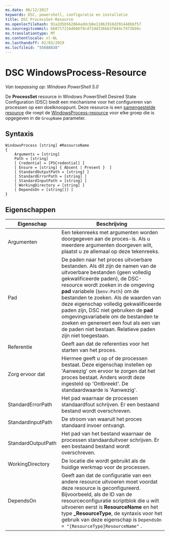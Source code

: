 ```yaml
---
ms.date: 06/12/2017
keywords: DSC, powershell, configuratie en installatie
title: DSC ProcessSet-Resource
ms.openlocfilehash: 91a2d5b562864addcb8e11062916d291448bbf57
ms.sourcegitcommit: b6871f21bd666f9cd71dd336bb3f844cf472b56c
ms.translationtype: MT
ms.contentlocale: nl-NL
ms.lasthandoff: 02/03/2019
ms.locfileid: "55688838"
---
```

# <a name="dsc-windowsprocess-resource"></a>DSC WindowsProcess-Resource

_Van toepassing op: Windows PowerShell 5.0_

De **ProcessSet** resource in Windows PowerShell Desired State Configuration (DSC) biedt een mechanisme voor het configureren van processen op een doelknooppunt. Deze resource is een [samengestelde resource](../../../resources/authoringResourceComposite.md) die roept de [WindowsProcess-resource](windowsProcessResource.md) voor elke groep die is opgegeven in de `GroupName` parameter.

## <a name="syntax"></a>Syntaxis

```
WindowsProcess [string] #ResourceName
{
    Arguments = [string]
    Path = [string]
    [ Credential = [PSCredential] ]
    [ Ensure = [string] { Absent | Present }  ]
    [ StandardOutputPath = [string] ]
    [ StandardErrorPath = [string] ]
    [ StandardInputPath = [string] ]
    [ WorkingDirectory = [string] ]
    [ DependsOn = [string[]] ]
}
```

## <a name="properties"></a>Eigenschappen

| Eigenschap | Beschrijving |
| --- | --- |
| Argumenten| Een tekenreeks met argumenten worden doorgegeven aan de proces-is. Als u meerdere argumenten doorgeven wilt, plaatst u ze allemaal op deze tekenreeks.|
| Pad| De paden naar het proces uitvoerbare bestanden. Als dit zijn de namen van de uitvoerbare bestanden (geen volledig gekwalificeerde paden), de DSC-resource wordt zoeken in de omgeving **pad** variabele (`$env:Path`) om de bestanden te zoeken. Als de waarden van deze eigenschap volledig gekwalificeerde paden zijn, DSC niet gebruiken de **pad** omgevingsvariabele om de bestanden te zoeken en genereert een fout als een van de paden niet bestaan. Relatieve paden zijn niet toegestaan.|
| Referentie| Geeft aan dat de referenties voor het starten van het proces.|
| Zorg ervoor dat| Hiermee geeft u op of de processen bestaat. Deze eigenschap instellen op 'Aanwezig' om ervoor te zorgen dat het proces bestaat. Anders wordt deze ingesteld op 'Ontbreekt'. De standaardwaarde is 'Aanwezig'.|
| StandardErrorPath| Het pad waarnaar de processen standaardfout schrijven. Er een bestaand bestand wordt overschreven.|
| StandardInputPath| De stroom van waaruit het proces standaard invoer ontvangt.|
| StandardOutputPath| Het pad van het bestand waarnaar de processen standaarduitvoer schrijven. Er een bestaand bestand wordt overschreven.|
| WorkingDirectory| De locatie die wordt gebruikt als de huidige werkmap voor de processen.|
| DependsOn | Geeft aan dat de configuratie van een andere resource uitvoeren moet voordat deze resource is geconfigureerd. Bijvoorbeeld, als de ID van de resourceconfiguratie scriptblok die u wilt uitvoeren eerst is **ResourceName** en het type **_ResourceType**, de syntaxis voor het gebruik van deze eigenschap is `DependsOn = "[ResourceType]ResourceName"` .|
